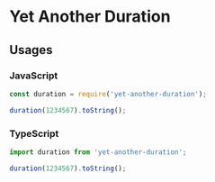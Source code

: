 # Yet Another Duration

## Usages

### JavaScript

```JavaScript
const duration = require('yet-another-duration');

duration(1234567).toString();
```

### TypeScript

```typescript
import duration from 'yet-another-duration';

duration(1234567).toString();
```
